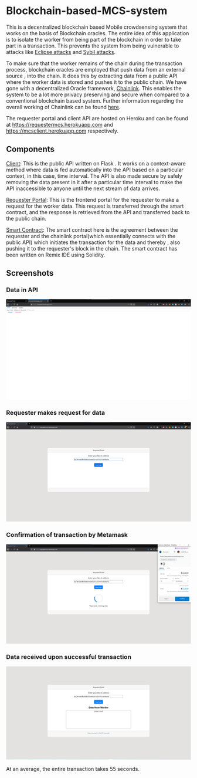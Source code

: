# Blockchain-based-MCS-system

This is a decentralized blockchain based Mobile crowdsensing system that works on the basis of Blockchain oracles. The entire idea of this application is to isolate the worker from being part of the blockchain in order to take part in a transaction. This prevents the system from being vulnerable to attacks like [Eclipse attacks](https://academy.binance.com/en/articles/what-is-an-eclipse-attack) and [Sybil attacks](https://academy.binance.com/en/articles/sybil-attacks-explained).

To make sure that the worker remains of the chain during the transaction process, blockchain oracles are employed that push data from an external source , into the chain. It does this by extracting data from a public API where the worker data is stored and pushes it to the public chain. We have gone with a decentralized Oracle framework, [Chainlink](https://chain.link). This enables the system to be a lot more privacy preserving and secure when compared to a conventional blockchain based system. Further information regarding the overall working of Chainlink can be found [here](https://www.gemini.com/cryptopedia/what-is-chainlink-and-how-does-it-work).

The requester portal and client API are hosted on Heroku and can be found at https://requestermcs.herokuapp.com and https://mcsclient.herokuapp.com respectively.


## Components

<ins>Client</ins>: This is the public API written on Flask . It works on a context-aware method where data is fed automatically into the API based on a particular context, in this case, time interval. The API is also made secure by safely removing the data present in it after a particular time interval to make the API inaccessible to anyone until the next stream of data arrives.

<ins>Requester Portal</ins>: This is the frontend portal for the requester to make a request for the worker data. This request is transferred through the smart contract, and the response is retrieved from the API and transferred back to the public chain.

<ins>Smart Contract</ins>: The smart contract here is the agreement between the requester and the chainlink portal(which essentially connects with the public API) which initiates the transaction for the data and thereby , also pushing it to the requester's block in the chain. The smart contract has been written on Remix IDE using Solidity.

## Screenshots

### Data in API
![Screenshot](Screenshots/api.png)

### Requester makes request for data
![Screenshot](Screenshots/req1.png)

### Confirmation of transaction by Metamask
![Screenshot](Screenshots/req2.png)

### Data received upon successful transaction
![Screenshot](Screenshots/req3.png)

At an average, the entire transaction takes 55 seconds.
